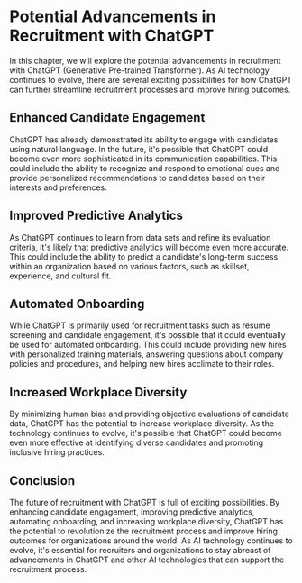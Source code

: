 Potential Advancements in Recruitment with ChatGPT
=================================================================================================

In this chapter, we will explore the potential advancements in recruitment with ChatGPT (Generative Pre-trained Transformer). As AI technology continues to evolve, there are several exciting possibilities for how ChatGPT can further streamline recruitment processes and improve hiring outcomes.

Enhanced Candidate Engagement
-----------------------------

ChatGPT has already demonstrated its ability to engage with candidates using natural language. In the future, it's possible that ChatGPT could become even more sophisticated in its communication capabilities. This could include the ability to recognize and respond to emotional cues and provide personalized recommendations to candidates based on their interests and preferences.

Improved Predictive Analytics
-----------------------------

As ChatGPT continues to learn from data sets and refine its evaluation criteria, it's likely that predictive analytics will become even more accurate. This could include the ability to predict a candidate's long-term success within an organization based on various factors, such as skillset, experience, and cultural fit.

Automated Onboarding
--------------------

While ChatGPT is primarily used for recruitment tasks such as resume screening and candidate engagement, it's possible that it could eventually be used for automated onboarding. This could include providing new hires with personalized training materials, answering questions about company policies and procedures, and helping new hires acclimate to their roles.

Increased Workplace Diversity
-----------------------------

By minimizing human bias and providing objective evaluations of candidate data, ChatGPT has the potential to increase workplace diversity. As the technology continues to evolve, it's possible that ChatGPT could become even more effective at identifying diverse candidates and promoting inclusive hiring practices.

Conclusion
----------

The future of recruitment with ChatGPT is full of exciting possibilities. By enhancing candidate engagement, improving predictive analytics, automating onboarding, and increasing workplace diversity, ChatGPT has the potential to revolutionize the recruitment process and improve hiring outcomes for organizations around the world. As AI technology continues to evolve, it's essential for recruiters and organizations to stay abreast of advancements in ChatGPT and other AI technologies that can support the recruitment process.
